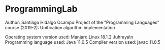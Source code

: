 # ProgrammingLab
Author: Santiago Hidalgo Ocampo
Project of the "Programming Languages" course (2019-2):
Unification algorithm implementation

Operating system version used: Manjaro Linux 18.1.2 Juhraya\n
Programming language used: Java 11.0.5
Compiler version used: javac 11.0.5
